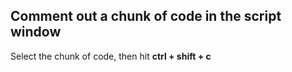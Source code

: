 ## Comment out a chunk of code in the script window

Select the chunk of code, then hit **ctrl + shift + c**
